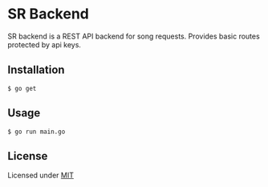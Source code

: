 # SR Backend

SR backend is a REST API backend for song requests. Provides basic routes protected by api keys.

## Installation
```
$ go get
```

## Usage

```
$ go run main.go
```

## License
Licensed under [MIT](https://choosealicense.com/licenses/mit/)